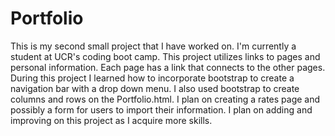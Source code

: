 # Portfolio
This is my second small project that I have worked on. I'm currently a student at UCR's coding boot camp.
This project utilizes links to pages and personal information. Each page has a link that connects to the other pages.
During this project I learned how to incorporate bootstrap to create a navigation bar with a drop down menu. 
I also used bootstrap to create columns and rows on the Portfolio.html. I plan on creating a rates page and possibly a form
for users to import their information. I plan on adding and improving on this project as I acquire more skills.
